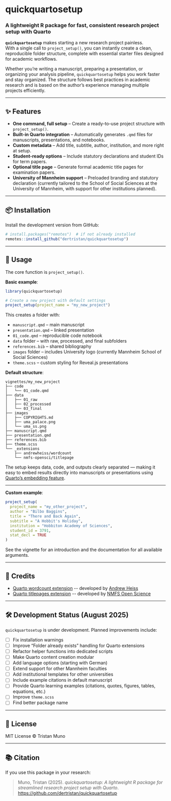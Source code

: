 # quickquartosetup

### A lightweight R package for fast, consistent research project setup with Quarto

**`quickquartosetup`** makes starting a new research project painless.  
With a single call to `project_setup()`, you can instantly create a clean, reproducible folder structure, complete with essential starter files designed for academic workflows.

Whether you’re writing a manuscript, preparing a presentation, or organizing your analysis pipeline, `quickquartosetup` helps you work faster and stay organized. The structure follows best practices in academic research and is based on the author’s experience managing multiple projects efficiently.

---

## ✨ Features

- **One command, full setup** – Create a ready-to-use project structure with `project_setup()`.
- **Built-in Quarto integration** – Automatically generates `.qmd` files for manuscripts, presentations, and notebooks.
- **Custom metadata** – Add title, subtitle, author, institution, and more right at setup.
- **Student-ready options** – Include statutory declarations and student IDs for term papers.
- **Optional title page** – Generate formal academic title pages for examination papers.
- **University of Mannheim support** – Preloaded branding and statutory declaration (currently tailored to the School of Social Sciences at the University of Mannheim, with support for other institutions planned).

---

## 📦 Installation

Install the development version from GitHub:

```r
# install.packages("remotes")  # if not already installed
remotes::install_github("dertristan/quickquartosetup")
```

---

## 🚀 Usage

The core function is `project_setup()`.

**Basic example**:

```r
library(quickquartosetup)

# Create a new project with default settings
project_setup(project_name = "my_new_project")
```

This creates a folder with:

- `manuscript.qmd` – main manuscript  
- `presentation.qmd` – linked presentation  
- `01_code.qmd` – reproducible code notebook  
- `data` folder – with raw, processed, and final subfolders  
- `references.bib` – shared bibliography  
- `images` folder – includes University logo (currently Mannheim School of Social Sciences)  
- `theme.scss` – custom styling for Reveal.js presentations

**Default structure**:

```text
vignettes/my_new_project
├── code
│   └── 01_code.qmd
├── data
│   ├── 01_raw
│   ├── 02_processed
│   └── 03_final
├── images
│   ├── COPYRIGHTS.md
│   ├── uma_palace.png
│   └── uma_ss.png
├── manuscript.qmd
├── presentation.qmd
├── references.bib
├── theme.scss
└── _extensions
    ├── andrewheiss/wordcount
    └── nmfs-opensci/titlepage
```

The setup keeps data, code, and outputs clearly separated — making it easy to embed results directly into manuscripts or presentations using [Quarto’s embedding feature](https://quarto.org/docs/authoring/notebook-embed.html).

---

**Custom example**:

```r
project_setup(
  project_name = "my_other_project",
  author = "Bilbo Baggins",
  title = "There and Back Again",
  subtitle = "A Hobbit's Holiday",
  institution = "Hobbiton Academy of Sciences",
  student_id = 3791,
  stat_decl = TRUE
)
```



See the vignette for an introduction and the documentation for all available arguments.


---

## 🙌 Credits

- [Quarto wordcount extension](https://github.com/andrewheiss/quarto-wordcount) -- developed by [Andrew Heiss](https://github.com/andrewheiss)  
- [Quarto titlepages extension](https://github.com/nmfs-opensci/quarto_titlepages) -- developed by [NMFS Open Science](https://github.com/nmfs-opensci)

---

## 🛠 Development Status (August 2025)

`quickquartosetup` is under development. Planned improvements include:

- [ ] Fix installation warnings
- [ ] Improve “Folder already exists” handling for Quarto extensions
- [ ] Refactor helper functions into dedicated scripts
- [ ] Make Quarto content creation modular
- [ ] Add language options (starting with German)
- [ ] Extend support for other Mannheim faculties
- [ ] Add institutional templates for other universities
- [ ] Include example citations in default manuscript
- [ ] Provide Quarto learning examples (citations, quotes, figures, tables, equations, etc.)
- [ ] Improve `theme.scss`
- [ ] Find better package name

---

## 📄 License

MIT License © Tristan Muno

---

## 📚 Citation

If you use this package in your research:

> Muno, Tristan (2025). *quickquartosetup: A lightweight R package for streamlined research project setup with Quarto*. https://github.com/dertristan/quickquartosetup

